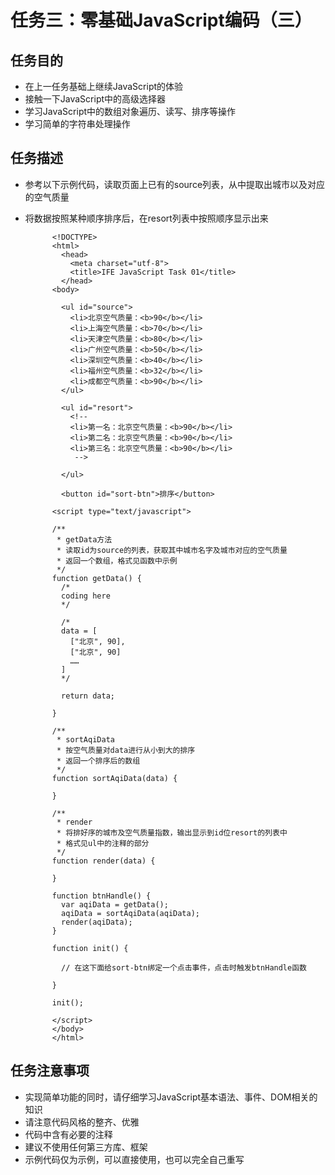 # 任务三：零基础JavaScript编码（三）

## 任务目的

- 在上一任务基础上继续JavaScript的体验
- 接触一下JavaScript中的高级选择器
- 学习JavaScript中的数组对象遍历、读写、排序等操作
- 学习简单的字符串处理操作

## 任务描述

- 参考以下示例代码，读取页面上已有的source列表，从中提取出城市以及对应的空气质量
- 将数据按照某种顺序排序后，在resort列表中按照顺序显示出来

			<!DOCTYPE>
			<html>
			  <head>
			    <meta charset="utf-8">
			    <title>IFE JavaScript Task 01</title>
			  </head>
			<body>
			
			  <ul id="source">
			    <li>北京空气质量：<b>90</b></li>
			    <li>上海空气质量：<b>70</b></li>
			    <li>天津空气质量：<b>80</b></li>
			    <li>广州空气质量：<b>50</b></li>
			    <li>深圳空气质量：<b>40</b></li>
			    <li>福州空气质量：<b>32</b></li>
			    <li>成都空气质量：<b>90</b></li>
			  </ul>
			
			  <ul id="resort">
			    <!-- 
			    <li>第一名：北京空气质量：<b>90</b></li>
			    <li>第二名：北京空气质量：<b>90</b></li>
			    <li>第三名：北京空气质量：<b>90</b></li>
			     -->
			
			  </ul>
			
			  <button id="sort-btn">排序</button>
			
			<script type="text/javascript">
			
			/**
			 * getData方法
			 * 读取id为source的列表，获取其中城市名字及城市对应的空气质量
			 * 返回一个数组，格式见函数中示例
			 */
			function getData() {
			  /*
			  coding here
			  */
			
			  /*
			  data = [
			    ["北京", 90],
			    ["北京", 90]
			    ……
			  ]
			  */
			
			  return data;
			
			}
			
			/**
			 * sortAqiData
			 * 按空气质量对data进行从小到大的排序
			 * 返回一个排序后的数组
			 */
			function sortAqiData(data) {
			
			}
			
			/**
			 * render
			 * 将排好序的城市及空气质量指数，输出显示到id位resort的列表中
			 * 格式见ul中的注释的部分
			 */
			function render(data) {
			
			}
			
			function btnHandle() {
			  var aqiData = getData();
			  aqiData = sortAqiData(aqiData);
			  render(aqiData);
			}
			
			function init() {
			
			  // 在这下面给sort-btn绑定一个点击事件，点击时触发btnHandle函数
			
			}
			
			init();
			
			</script>
			</body>
			</html>

## 任务注意事项

- 实现简单功能的同时，请仔细学习JavaScript基本语法、事件、DOM相关的知识
- 请注意代码风格的整齐、优雅
- 代码中含有必要的注释
- 建议不使用任何第三方库、框架
- 示例代码仅为示例，可以直接使用，也可以完全自己重写
